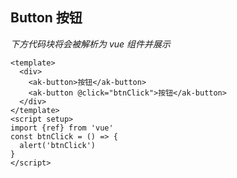 ## Button 按钮

_下方代码块将会被解析为 vue 组件并展示_

```vue preview
<template>
  <div>
    <ak-button>按钮</ak-button>
    <ak-button @click="btnClick">按钮</ak-button>
  </div>
</template>
<script setup>
import {ref} from 'vue'
const btnClick = () => {
  alert('btnClick')
}
</script>
```
